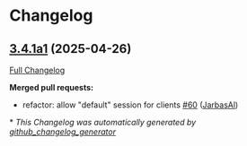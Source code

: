 # Changelog

## [3.4.1a1](https://github.com/JarbasHiveMind/HiveMind-core/tree/3.4.1a1) (2025-04-26)

[Full Changelog](https://github.com/JarbasHiveMind/HiveMind-core/compare/3.4.0...3.4.1a1)

**Merged pull requests:**

- refactor: allow "default" session for clients [\#60](https://github.com/JarbasHiveMind/HiveMind-core/pull/60) ([JarbasAl](https://github.com/JarbasAl))



\* *This Changelog was automatically generated by [github_changelog_generator](https://github.com/github-changelog-generator/github-changelog-generator)*

